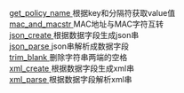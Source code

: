 <a href="https://github.com/dayupday/common_func/blob/master/get_policy_name" target="_blank" >get_policy_name </a> 根据key和分隔符获取value值 <br/>
<a href="https://github.com/dayupday/common_func/blob/master/mac_and_macstr" target="_blank" >mac_and_macstr </a> MAC地址与MAC字符互转 <br/>
<a href="https://github.com/dayupday/common_func/blob/master/json_create" target="_blank" >json_create </a> 根据数据字段生成json串 <br/>
<a href="https://github.com/dayupday/common_func/blob/master/json_parse" target="_blank" >json_parse </a> json串解析成数据字段 <br/>
<a href="https://github.com/dayupday/common_func/blob/master/trim_blank" target="_blank" >trim_blank </a> 删除字符串两端的空格 <br/>
<a href="https://github.com/dayupday/common_func/blob/master/xml_create" target="_blank" >xml_create </a> 根据数据字段生成xml串 <br/>
<a href="https://github.com/dayupday/common_func/blob/master/xml_parse" target="_blank" >xml_parse </a> 根据数据字段解析xml串
